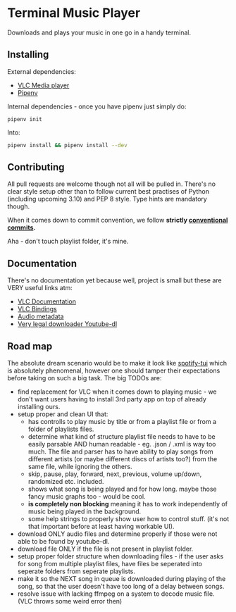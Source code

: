 

# Terminal Music Player

Downloads and plays your music in one go in a handy terminal.


## Installing

External dependencies:
* [VLC Media player](https://www.videolan.org/vlc/)
* [Pipenv](https://pypi.org/project/pipenv/)

Internal dependencies - once you have pipenv just simply do:
```shell
pipenv init
```
Into:
```bash 
pipenv install && pipenv install --dev
```


## Contributing

All pull requests are welcome though not all will be pulled in. There's no clear style setup other than to follow
current best practises of Python (including upcoming 3.10) and PEP 8 style. Type hints are mandatory though.

When it comes down to commit convention, we follow **strictly [conventional commits](https://www.conventionalcommits.org/en/v1.0.0/).**

Aha - don't touch playlist folder, it's mine.

## Documentation
There's no documentation yet because well, project is small but these are VERY useful links atm:
* [VLC Documentation](https://www.olivieraubert.net/vlc/python-ctypes/doc/)
* [VLC Bindings](https://pypi.org/project/python-vlc/)
* [Audio metadata](https://mutagen.readthedocs.io/en/latest/)
* [Very legal downloader Youtube-dl](https://github.com/ytdl-org/youtube-dl)

## Road map

The absolute dream scenario would be to make it look like [spotify-tui](https://github.com/Rigellute/spotify-tui) which
is absolutely phenomenal, however one should tamper their expectations before taking on such a big task.
The big TODOs are:
* find replacement for VLC when it comes down to playing music - we don't want users having to install 3rd party app
on top of already installing ours.
* setup proper and clean UI that:
    * has controlls to play music by title or from a playlist file or from a folder of playlists files.
    * determine what kind of structure playlist file needs to have to be easily parsable AND human readable - eg. .json / .xml is way too much.
    The file and parser has to have ability to play songs from different artists (or maybe different discs of artists too?) from the same file, while ignoring the others.
    * skip, pause, play, forward, next, previous, volume up/down, randomized etc. included.
    * shows what song is being played and for how long. maybe those fancy music graphs too - would be cool.
    * **is completely non blocking** meaning it has to work independently of music being played in the background.
    * some help strings to properly show user how to control stuff. (it's not that important before at least having workable UI).
* download ONLY audio files and determine properly if those were not able to be found by youtube-dl.
* download file ONLY if the file is not present in playlist folder. 
* setup proper folder structure when downloading files - if the user asks for song from multiple playlist files, have files be
seperated into seperate folders from seperate playlists.
* make it so the NEXT song in queue is downloaded during playing of the song, so that the user doesn't have too long of a delay
between songs.
* resolve issue with lacking ffmpeg on a system to decode music file. (VLC throws some weird error then)
